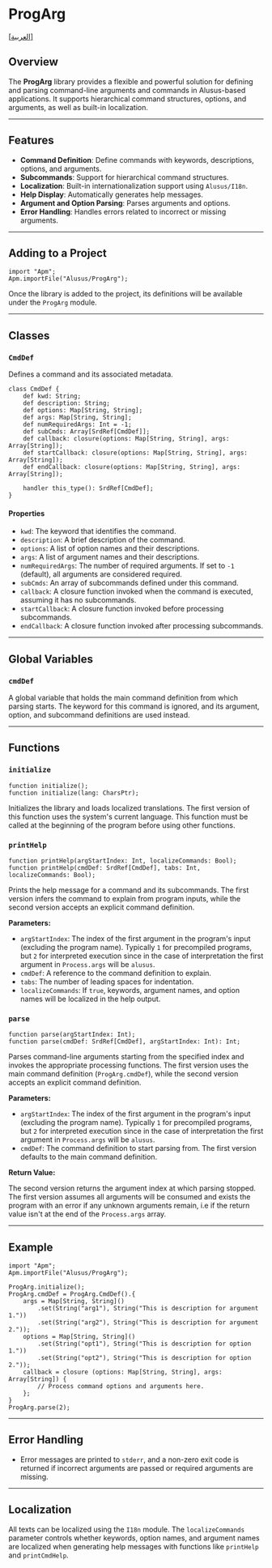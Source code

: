 # ProgArg
[[العربية]](readme.ar.md)

## Overview

The **ProgArg** library provides a flexible and powerful solution for defining and parsing
command-line arguments and commands in Alusus-based applications. It supports hierarchical
command structures, options, and arguments, as well as built-in localization.

---

## Features

- **Command Definition**: Define commands with keywords, descriptions, options, and arguments.
- **Subcommands**: Support for hierarchical command structures.
- **Localization**: Built-in internationalization support using `Alusus/I18n`.
- **Help Display**: Automatically generates help messages.
- **Argument and Option Parsing**: Parses arguments and options.
- **Error Handling**: Handles errors related to incorrect or missing arguments.

---

## Adding to a Project

```
import "Apm";
Apm.importFile("Alusus/ProgArg");
```

Once the library is added to the project, its definitions will be available under the `ProgArg` module.

---

## Classes

### `CmdDef`

Defines a command and its associated metadata.

```
class CmdDef {
    def kwd: String;
    def description: String;
    def options: Map[String, String];
    def args: Map[String, String];
    def numRequiredArgs: Int = -1;
    def subCmds: Array[SrdRef[CmdDef]];
    def callback: closure(options: Map[String, String], args: Array[String]);
    def startCallback: closure(options: Map[String, String], args: Array[String]);
    def endCallback: closure(options: Map[String, String], args: Array[String]);
    
    handler this_type(): SrdRef[CmdDef];
}
```

#### Properties

- `kwd`: The keyword that identifies the command.
- `description`: A brief description of the command.
- `options`: A list of option names and their descriptions.
- `args`: A list of argument names and their descriptions.
- `numRequiredArgs`: The number of required arguments. If set to `-1` (default), all arguments
  are considered required.
- `subCmds`: An array of subcommands defined under this command.
- `callback`: A closure function invoked when the command is executed, assuming it has no subcommands.
- `startCallback`: A closure function invoked before processing subcommands.
- `endCallback`: A closure function invoked after processing subcommands.

---

## Global Variables

### `cmdDef`

A global variable that holds the main command definition from which parsing starts. The keyword for
this command is ignored, and its argument, option, and subcommand definitions are used instead.

---

## Functions

### `initialize`

```
function initialize();
function initialize(lang: CharsPtr);
```

Initializes the library and loads localized translations. The first version of this function uses
the system's current language. This function must be called at the beginning of the program before
using other functions.

### `printHelp`

```
function printHelp(argStartIndex: Int, localizeCommands: Bool);
function printHelp(cmdDef: SrdRef[CmdDef], tabs: Int, localizeCommands: Bool);
```

Prints the help message for a command and its subcommands. The first version infers the command to
explain from program inputs, while the second version accepts an explicit command definition.

**Parameters:**

- `argStartIndex`: The index of the first argument in the program's input (excluding the program name).
  Typically `1` for precompiled programs, but `2` for interpreted execution since in the case of
  interpretation the first argument in `Process.args` will be `alusus`.
- `cmdDef`: A reference to the command definition to explain.
- `tabs`: The number of leading spaces for indentation.
- `localizeCommands`: If `true`, keywords, argument names, and option names will be localized in the help output.

### `parse`

```
function parse(argStartIndex: Int);
function parse(cmdDef: SrdRef[CmdDef], argStartIndex: Int): Int;
```

Parses command-line arguments starting from the specified index and invokes the appropriate processing functions. The
first version uses the main command definition (`ProgArg.cmdDef`), while the second version accepts an explicit command
definition.

**Parameters:**

- `argStartIndex`: The index of the first argument in the program's input (excluding the program name). Typically `1`
  for precompiled programs, but `2` for interpreted execution since in the case of interpretation the first argument in
  `Process.args` will be `alusus`.
- `cmdDef`: The command definition to start parsing from. The first version defaults to the main command definition.

**Return Value:**

The second version returns the argument index at which parsing stopped. The first version assumes all arguments will be
consumed and exists the program with an error if any unknown arguments remain, i.e if the return value isn't at the end
of the `Process.args` array.

---

## Example

```
import "Apm";
Apm.importFile("Alusus/ProgArg");

ProgArg.initialize();
ProgArg.cmdDef = ProgArg.CmdDef().{
    args = Map[String, String]()
        .set(String("arg1"), String("This is description for argument 1."))
        .set(String("arg2"), String("This is description for argument 2."));
    options = Map[String, String]()
        .set(String("opt1"), String("This is description for option 1."))
        .set(String("opt2"), String("This is description for option 2."));
    callback = closure (options: Map[String, String], args: Array[String]) {
        // Process command options and arguments here.
    };
}
ProgArg.parse(2);
```

---

## Error Handling

- Error messages are printed to `stderr`, and a non-zero exit code is returned if incorrect arguments are passed or
  required arguments are missing.

---

## Localization

All texts can be localized using the `I18n` module. The `localizeCommands` parameter controls whether keywords, option
names, and argument names are localized when generating help messages with functions like `printHelp` and
`printCmdHelp`.


